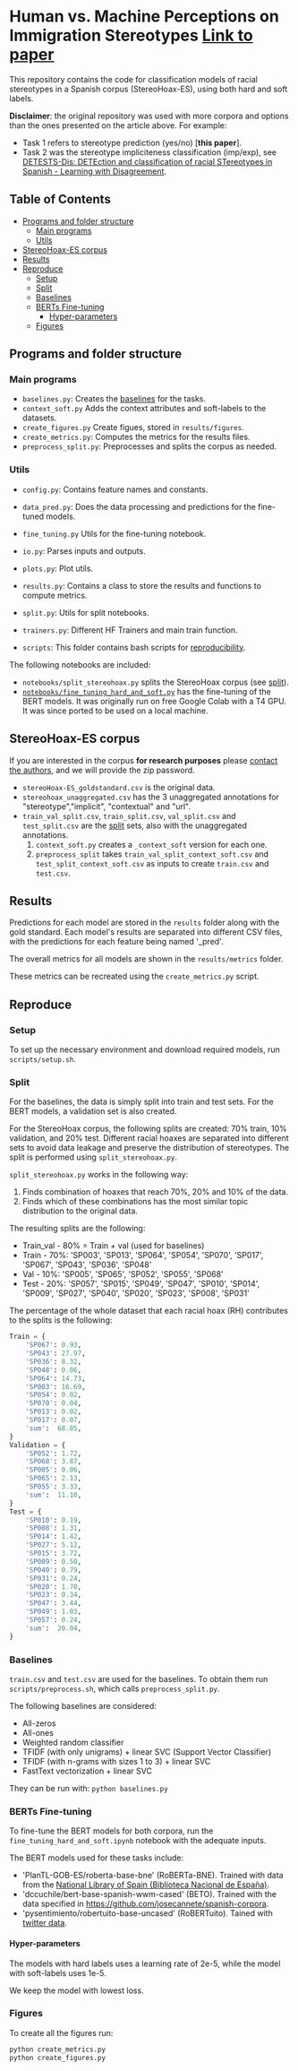 # Human vs. Machine Perceptions on Immigration Stereotypes [Link to paper](https://aclanthology.org/2024.lrec-main.741/)

This repository contains the code for classification models of racial stereotypes in a Spanish corpus (StereoHoax-ES), using both hard and soft labels.

**Disclaimer**: the original repository was used with more corpora and options than the ones presented on the article above.
For example:

- Task 1 refers to stereotype prediction (yes/no) [**this paper**].
- Task 2 was the stereotype impliciteness classification (imp/exp), see [DETESTS-Dis: DETEction and classification of racial STereotypes in Spanish - Learning with Disagreement](https://detests-dis.github.io/).

## Table of Contents

<!-- START doctoc generated TOC please keep comment here to allow auto update -->
<!-- DON'T EDIT THIS SECTION, INSTEAD RE-RUN doctoc TO UPDATE -->

- [Programs and folder structure](#programs-and-folder-structure)
  - [Main programs](#main-programs)
  - [Utils](#utils)
- [StereoHoax-ES corpus](#stereohoax-es-corpus)
- [Results](#results)
- [Reproduce](#reproduce)
  - [Setup](#setup)
  - [Split](#split)
  - [Baselines](#baselines)
  - [BERTs Fine-tuning](#berts-fine-tuning)
    - [Hyper-parameters](#hyper-parameters)
  - [Figures](#figures)

<!-- END doctoc generated TOC please keep comment here to allow auto update -->


## Programs and folder structure


### Main programs

- `baselines.py`: Creates the [baselines](#baselines) for the tasks.
- `context_soft.py` Adds the context attributes and soft-labels to the datasets.
- `create_figures.py` Create figues, stored in `results/figures`.
- `create_metrics.py`: Computes the metrics for the results files.
- `preprocess_split.py`: Preprocesses and splits the corpus as needed.

### Utils

- `config.py`: Contains feature names and constants.
- `data_pred.py`: Does the data processing and predictions for the fine-tuned models.
- `fine_tuning.py` Utils for the fine-tuning notebook.
- `io.py`: Parses inputs and outputs.
- `plots.py`: Plot utils.
- `results.py`: Contains a class to store the results and functions to compute
  metrics.
- `split.py`: Utils for split notebooks.
- `trainers.py`: Different HF Trainers and main train function.

- `scripts`: This folder contains bash scripts for [reproducibility](#reproduce).


The following notebooks are included:

- `notebooks/split_stereohoax.py` splits the StereoHoax corpus (see
  [split](#split)).
- [`notebooks/fine_tuning_hard_and_soft.py`](https://colab.research.google.com/drive/1vKW90aaYxsjUS-njrR0s8ciyZ590D3nK?usp=sharing)
  has the fine-tuning of the BERT models. It was originally run on free Google Colab with a T4 GPU.
  It was since ported to be used on a local machine.

## StereoHoax-ES corpus

If you are interested in the corpus **for research purposes** please [contact the authors](mailto:pol.pastells@ub.edu),
and we will provide the zip password.

- `stereoHoax-ES_goldstandard.csv` is the original data.
- `stereohoax_unaggregated.csv` has the 3 unaggregated annotations for
  "stereotype","implicit", "contextual" and "url".
- `train_val_split.csv`, `train_split.csv`, `val_split.csv` and `test_split.csv`
  are the [split](#split) sets, also with the unaggregated annotations.
  1. `context_soft.py` creates a `_context_soft` version for each one.
  2. `preprocess_split` takes `train_val_split_context_soft.csv` and
     `test_split_context_soft.csv` as inputs to create `train.csv` and
     `test.csv`.

## Results

Predictions for each model are stored in the `results` folder along with the
gold standard. Each model's results are separated into different CSV files,
with the predictions for each feature being named '<feature>\_pred'.

The overall metrics for all models are shown in the `results/metrics` folder.

These metrics can be recreated using the `create_metrics.py` script.

## Reproduce

### Setup

To set up the necessary environment and download required models, run
`scripts/setup.sh`.

### Split

For the baselines, the data is simply split into train and test sets. For the
BERT models, a validation set is also created.

For the StereoHoax corpus, the following splits are created: 70% train, 10%
validation, and 20% test. Different racial hoaxes are separated into different
sets to avoid data leakage and preserve the distribution of stereotypes. The
split is performed using `split_stereohoax.py`.

`split_stereohoax.py` works in the following way:

1. Finds combination of hoaxes that reach 70%, 20% and 10% of the data.
2. Finds which of these combinations has the most similar topic distribution to
   the original data.

The resulting splits are the following:

- Train_val - 80% = Train + val (used for baselines)
- Train - 70%: 'SP003', 'SP013', 'SP064', 'SP054', 'SP070', 'SP017', 'SP067',
  'SP043', 'SP036', 'SP048'
- Val - 10%: 'SP005', 'SP065', 'SP052', 'SP055', 'SP068'
- Test - 20%: 'SP057', 'SP015', 'SP049', 'SP047', 'SP010', 'SP014', 'SP009',
  'SP027', 'SP040', 'SP020', 'SP023', 'SP008', 'SP031'

The percentage of the whole dataset that each racial hoax (RH) contributes to
the splits is the following:

```python
Train = {
    'SP067': 0.93,
    'SP043': 27.97,
    'SP036': 8.32,
    'SP048': 0.06,
    'SP064': 14.73,
    'SP003': 16.69,
    'SP054': 0.02,
    'SP070': 0.04,
    'SP013': 0.02,
    'SP017': 0.07,
    'sum':  68.85,
}
Validation = {
    'SP052': 1.72,
    'SP068': 3.87,
    'SP005': 0.06,
    'SP065': 2.13,
    'SP055': 3.33,
    'sum':  11.10,
}
Test = {
    'SP010': 0.19,
    'SP008': 1.31,
    'SP014': 1.42,
    'SP027': 5.12,
    'SP015': 3.72,
    'SP009': 0.50,
    'SP040': 0.79,
    'SP031': 0.24,
    'SP020': 1.70,
    'SP023': 0.34,
    'SP047': 3.44,
    'SP049': 1.03,
    'SP057': 0.24,
    'sum':  20.04,
}
```

### Baselines

`train.csv` and `test.csv` are used for the baselines. To obtain them run
`scripts/preprocess.sh`, which calls `preprocess_split.py`.

The following baselines are considered:

- All-zeros
- All-ones
- Weighted random classifier
- TFIDF (with only unigrams) + linear SVC (Support Vector Classifier)
- TFIDF (with n-grams with sizes 1 to 3) + linear SVC
- FastText vectorization + linear SVC

They can be run with: `python baselines.py`


### BERTs Fine-tuning

To fine-tune the BERT models for both corpora, run the `fine_tuning_hard_and_soft.ipynb` notebook with the adequate inputs.

The BERT models used for these tasks include:

- 'PlanTL-GOB-ES/roberta-base-bne' (RoBERTa-BNE). Trained with data from the
  [National Library of Spain (Biblioteca Nacional de España)](https://www.bne.es/es).
- 'dccuchile/bert-base-spanish-wwm-cased' (BETO). Trained with the data
  specified in https://github.com/josecannete/spanish-corpora.
- 'pysentimiento/robertuito-base-uncased' (RoBERTuito). Tained with
  [twitter data](https://arxiv.org/pdf/2111.09453.pdf).

#### Hyper-parameters

The models with hard labels uses a learning rate of 2e-5, while the model with
soft-labels uses 1e-5.

We keep the model with lowest loss.

### Figures

To create all the figures run:

```bash
python create_metrics.py
python create_figures.py
```
